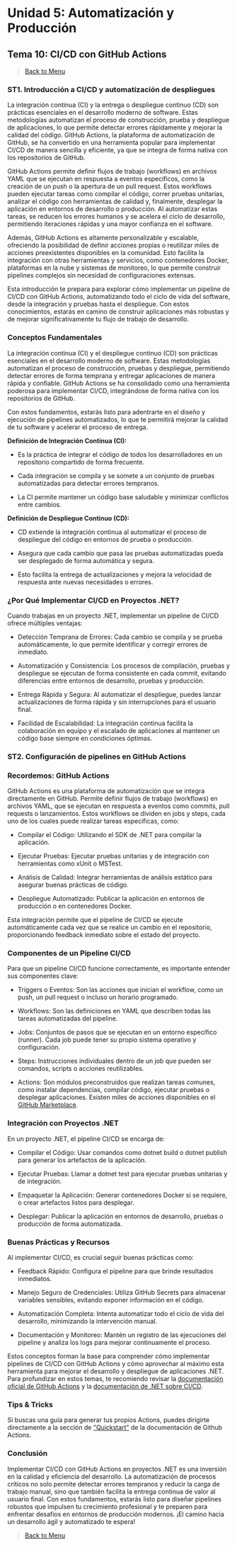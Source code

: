 # Unidad 5: Automatización y Producción
## Tema 10: CI/CD con GitHub Actions

> [Back to Menu](../../README.md)

### ST1. Introducción a CI/CD y automatización de despliegues

La integración continua (CI) y la entrega o despliegue continuo (CD) son prácticas esenciales en el desarrollo moderno de software. Estas metodologías automatizan el proceso de construcción, prueba y despliegue de aplicaciones, lo que permite detectar errores rápidamente y mejorar la calidad del código. GitHub Actions, la plataforma de automatización de GitHub, se ha convertido en una herramienta popular para implementar CI/CD de manera sencilla y eficiente, ya que se integra de forma nativa con los repositorios de GitHub.

GitHub Actions permite definir flujos de trabajo (workflows) en archivos YAML que se ejecutan en respuesta a eventos específicos, como la creación de un push o la apertura de un pull request. Estos workflows pueden ejecutar tareas como compilar el código, correr pruebas unitarias, analizar el código con herramientas de calidad y, finalmente, desplegar la aplicación en entornos de desarrollo o producción. Al automatizar estas tareas, se reducen los errores humanos y se acelera el ciclo de desarrollo, permitiendo iteraciones rápidas y una mayor confianza en el software.

Además, GitHub Actions es altamente personalizable y escalable, ofreciendo la posibilidad de definir acciones propias o reutilizar miles de acciones preexistentes disponibles en la comunidad. Esto facilita la integración con otras herramientas y servicios, como contenedores Docker, plataformas en la nube y sistemas de monitoreo, lo que permite construir pipelines complejos sin necesidad de configuraciones extensas.

Esta introducción te prepara para explorar cómo implementar un pipeline de CI/CD con GitHub Actions, automatizando todo el ciclo de vida del software, desde la integración y pruebas hasta el despliegue. Con estos conocimientos, estarás en camino de construir aplicaciones más robustas y de mejorar significativamente tu flujo de trabajo de desarrollo.

### Conceptos Fundamentales

La integración continua (CI) y el despliegue continuo (CD) son prácticas esenciales en el desarrollo moderno de software. Estas metodologías automatizan el proceso de construcción, pruebas y despliegue, permitiendo detectar errores de forma temprana y entregar aplicaciones de manera rápida y confiable. GitHub Actions se ha consolidado como una herramienta poderosa para implementar CI/CD, integrándose de forma nativa con los repositorios de GitHub.

Con estos fundamentos, estarás listo para adentrarte en el diseño y ejecución de pipelines automatizados, lo que te permitirá mejorar la calidad de tu software y acelerar el proceso de entrega.

**Definición de Integración Continua (CI):**

* Es la práctica de integrar el código de todos los desarrolladores en un repositorio compartido de forma frecuente.

* Cada integración se compila y se somete a un conjunto de pruebas automatizadas para detectar errores tempranos.

* La CI permite mantener un código base saludable y minimizar conflictos entre cambios.

**Definición de Despliegue Continuo (CD):**

* CD extiende la integración continua al automatizar el proceso de despliegue del código en entornos de prueba o producción.

* Asegura que cada cambio que pasa las pruebas automatizadas pueda ser desplegado de forma automática y segura.

* Esto facilita la entrega de actualizaciones y mejora la velocidad de respuesta ante nuevas necesidades o errores.

### ¿Por Qué Implementar CI/CD en Proyectos .NET?
Cuando trabajas en un proyecto .NET, implementar un pipeline de CI/CD ofrece múltiples ventajas:

* Detección Temprana de Errores: Cada cambio se compila y se prueba automáticamente, lo que permite identificar y corregir errores de inmediato.

* Automatización y Consistencia: Los procesos de compilación, pruebas y despliegue se ejecutan de forma consistente en cada commit, evitando diferencias entre entornos de desarrollo, pruebas y producción.

* Entrega Rápida y Segura: Al automatizar el despliegue, puedes lanzar actualizaciones de forma rápida y sin interrupciones para el usuario final.

* Facilidad de Escalabilidad: La integración continua facilita la colaboración en equipo y el escalado de aplicaciones al mantener un código base siempre en condiciones óptimas.

### ST2. Configuración de pipelines en GitHub Actions

### Recordemos: GitHub Actions

GitHub Actions es una plataforma de automatización que se integra directamente en GitHub. Permite definir flujos de trabajo (workflows) en archivos YAML, que se ejecutan en respuesta a eventos como commits, pull requests o lanzamientos. Estos workflows se dividen en jobs y steps, cada uno de los cuales puede realizar tareas específicas, como:

* Compilar el Código: Utilizando el SDK de .NET para compilar la aplicación.

* Ejecutar Pruebas: Ejecutar pruebas unitarias y de integración con herramientas como xUnit o MSTest.

* Análisis de Calidad: Integrar herramientas de análisis estático para asegurar buenas prácticas de código.

* Despliegue Automatizado: Publicar la aplicación en entornos de producción o en contenedores Docker.

Esta integración permite que el pipeline de CI/CD se ejecute automáticamente cada vez que se realice un cambio en el repositorio, proporcionando feedback inmediato sobre el estado del proyecto.

### Componentes de un Pipeline CI/CD

Para que un pipeline CI/CD funcione correctamente, es importante entender sus componentes clave:

* Triggers o Eventos: Son las acciones que inician el workflow, como un push, un pull request o incluso un horario programado.

* Workflows: Son las definiciones en YAML que describen todas las tareas automatizadas del pipeline.

* Jobs: Conjuntos de pasos que se ejecutan en un entorno específico (runner). Cada job puede tener su propio sistema operativo y configuración.

* Steps: Instrucciones individuales dentro de un job que pueden ser comandos, scripts o acciones reutilizables.

* Actions: Son módulos preconstruidos que realizan tareas comunes, como instalar dependencias, compilar código, ejecutar pruebas o desplegar aplicaciones. Existen miles de acciones disponibles en el [GitHub Marketplace](https://github.com/marketplace?type=actions).

### Integración con Proyectos .NET

En un proyecto .NET, el pipeline CI/CD se encarga de:

* Compilar el Código: Usar comandos como dotnet build o dotnet publish para generar los artefactos de la aplicación.

* Ejecutar Pruebas: Llamar a dotnet test para ejecutar pruebas unitarias y de integración.

* Empaquetar la Aplicación: Generar contenedores Docker si se requiere, o crear artefactos listos para desplegar.

* Desplegar: Publicar la aplicación en entornos de desarrollo, pruebas o producción de forma automatizada.

### Buenas Prácticas y Recursos

Al implementar CI/CD, es crucial seguir buenas prácticas como:

* Feedback Rápido: Configura el pipeline para que brinde resultados inmediatos.

* Manejo Seguro de Credenciales: Utiliza GitHub Secrets para almacenar variables sensibles, evitando exponer información en el código.

* Automatización Completa: Intenta automatizar todo el ciclo de vida del desarrollo, minimizando la intervención manual.

* Documentación y Monitoreo: Mantén un registro de las ejecuciones del pipeline y analiza los logs para mejorar continuamente el proceso.

Estos conceptos forman la base para comprender cómo implementar pipelines de CI/CD con GitHub Actions y cómo aprovechar al máximo esta herramienta para mejorar el desarrollo y despliegue de aplicaciones .NET. Para profundizar en estos temas, te recomiendo revisar la [documentación oficial de GitHub Actions](https://docs.github.com/en/actions) y la [documentación de .NET sobre CI/CD](https://learn.microsoft.com/en-us/azure/devops/pipelines/?view=azure-devops).

### Tips & Tricks
Si buscas una guía para generar tus propios Actions, puedes dirigirte directamente a la sección de ["Quickstart"](https://docs.github.com/en/actions/writing-workflows/quickstart?utm_source=chatgpt.com) de la documentación de Github Actions.

### Conclusión

Implementar CI/CD con GitHub Actions en proyectos .NET es una inversión en la calidad y eficiencia del desarrollo. La automatización de procesos críticos no solo permite detectar errores tempranos y reducir la carga de trabajo manual, sino que también facilita la entrega continua de valor al usuario final. Con estos fundamentos, estarás listo para diseñar pipelines robustos que impulsen tu crecimiento profesional y te preparen para enfrentar desafíos en entornos de producción modernos. ¡El camino hacia un desarrollo ágil y automatizado te espera!

> [Back to Menu](../../README.md)